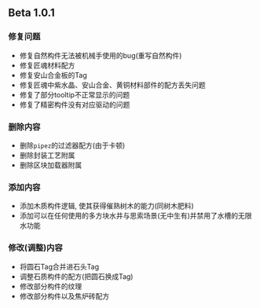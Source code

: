 ## Beta 1.0.1

### 修复问题
 - 修复自然构件无法被机械手使用的bug(重写自然构件)
 - 修复匠魂材料配方
 - 修复安山合金板的Tag
 - 修复匠魂中紫水晶、安山合金、黄铜材料部件的配方丢失问题
 - 修复了部分tooltip不正常显示的问题
 - 修复了精密构件没有对应驱动的问题

### 删除内容
 - 删除`pipez`的过滤器配方(由于卡顿)
 - 删除封装工艺附属
 - 删除区块加载器附属

### 添加内容
 - 添加木质构件逻辑, 使其获得催熟树木的能力(同树木肥料)
 - 添加可以在任何使用的多方块水井与思索场景(无中生有)并禁用了水槽的无限水功能

### 修改(调整)内容
 - 将圆石Tag合并进石头Tag
 - 调整石质构件的配方(把圆石换成Tag)
 - 修改部分构件的纹理
 - 修改部分构件以及焦炉砖配方